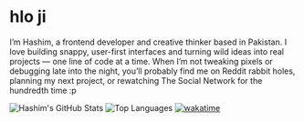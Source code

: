 # hlo ji

I’m Hashim, a frontend developer and creative thinker based in Pakistan.
I love building snappy, user-first interfaces and turning wild ideas into real projects — one line of code at a time.
When I’m not tweaking pixels or debugging late into the night, you’ll probably find me on Reddit rabbit holes, planning my next project, or rewatching The Social Network for the hundredth time :p


![Hashim's GitHub Stats](https://github-readme-stats.vercel.app/api?username=HashimMatloob&show_icons=true&theme=radical)
![Top Languages](https://github-readme-stats.vercel.app/api/top-langs/?username=HashimMatloob&layout=compact&theme=radical)
[![wakatime](https://wakatime.com/badge/user/8e1e72b8-a596-444c-9823-a923dfd1c3ad.svg)](https://wakatime.com/@8e1e72b8-a596-444c-9823-a923dfd1c3ad)


